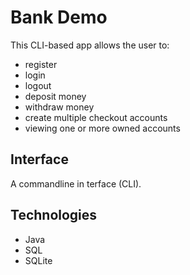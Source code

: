 # Bank Demo

This CLI-based app allows the user to:
- register
- login
- logout
- deposit money
- withdraw money
- create multiple checkout accounts
- viewing one or more owned accounts

## Interface

A commandline in terface (CLI).

## Technologies

- Java
- SQL
- SQLite